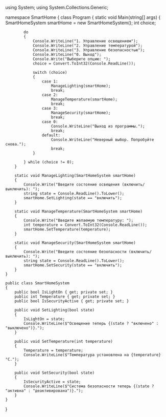 using System;
using System.Collections.Generic;

namespace SmartHome
{
    class Program
    {
        static void Main(string[] args)
        {
            SmartHomeSystem smartHome = new SmartHomeSystem();
            int choice;

            do
            {
                Console.WriteLine("1. Управление освещением");
                Console.WriteLine("2. Управление температурой");
                Console.WriteLine("3. Управление безопасностью");
                Console.WriteLine("0. Выход");
                Console.Write("Выберите опцию: ");
                choice = Convert.ToInt32(Console.ReadLine());

                switch (choice)
                {
                    case 1:
                        ManageLighting(smartHome);
                        break;
                    case 2:
                        ManageTemperature(smartHome);
                        break;
                    case 3:
                        ManageSecurity(smartHome);
                        break;
                    case 0:
                        Console.WriteLine("Выход из программы.");
                        break;
                    default:
                        Console.WriteLine("Неверный выбор. Попробуйте снова.");
                        break;
                }

            } while (choice != 0);
        }

        static void ManageLighting(SmartHomeSystem smartHome)
        {
            Console.Write("Введите состояние освещения (включить/выключить): ");
            string state = Console.ReadLine().ToLower();
            smartHome.SetLighting(state == "включить");
        }

        static void ManageTemperature(SmartHomeSystem smartHome)
        {
            Console.Write("Введите желаемую температуру: ");
            int temperature = Convert.ToInt32(Console.ReadLine());
            smartHome.SetTemperature(temperature);
        }

        static void ManageSecurity(SmartHomeSystem smartHome)
        {
            Console.Write("Введите состояние безопасности (включить/выключить): ");
            string state = Console.ReadLine().ToLower();
            smartHome.SetSecurity(state == "включить");
        }
    }

    public class SmartHomeSystem
    {
        public bool IsLightOn { get; private set; }
        public int Temperature { get; private set; }
        public bool IsSecurityActive { get; private set; }

        public void SetLighting(bool state)
        {
            IsLightOn = state;
            Console.WriteLine($"Освещение теперь {(state ? "включено" : "выключено")}.");
        }

        public void SetTemperature(int temperature)
        {
            Temperature = temperature;
            Console.WriteLine($"Температура установлена на {temperature}°C.");
        }

        public void SetSecurity(bool state)
        {
            IsSecurityActive = state;
            Console.WriteLine($"Система безопасности теперь {(state ? "активна" : "деактивирована")}.");
        }
    }
}

